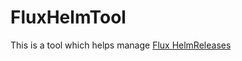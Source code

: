 # FluxHelmTool

This is a tool which helps manage [Flux HelmReleases](https://github.com/fluxcd/helm-operator)
